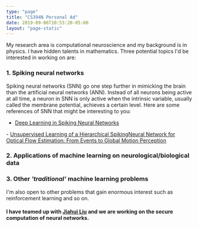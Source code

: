 ```yaml
---
type: "page"
title: "CS394N Personal Ad"
date: 2019-09-06T10:53:20-05:00
layout: "page-static"
---
```


My research area is computational neuroscience and my background is in physics. I have hidden talents in mathematics. Three potential topics I'd be interested in working on are:

### 1. Spiking neural networks
Spiking neural networks (SNN) go one step further in mimicking the brain than the artificial neural networks (ANN). Instead of all neurons being active at all time, a neuron in SNN is only active when the intrinsic variable, usually called the membrane potential, achieves a certain level. Here are some references of SNN that might be interesting to you:

- <a href="https://arxiv.org/abs/1804.08150" class="link-normal" target="_blank">Deep Learning in Spiking Neural Networks
</a>
- <a href="https://arxiv.org/abs/1807.10936" class="link-normal" target="_blank">Unsupervised Learning of a Hierarchical SpikingNeural Network for Optical Flow Estimation: From Events to Global Motion Perception</a>


### 2. Applications of machine learning on neurological/biological data

### 3. Other *'traditional'* machine learning problems
I'm also open to other problems that gain enormous interest such as reinforcement learning and so on.


#### I have teamed up with <a href="https://www.cs.utexas.edu/~jiahui/neuralnetworkads.html" class="link-normal" target="_blank">Jiahui Liu</a> and we are working on the secure computation of neural networks.
